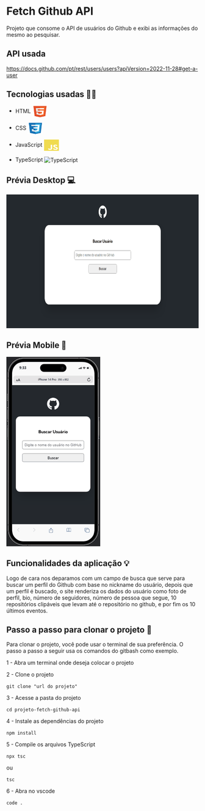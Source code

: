 # Fetch Github API

Projeto que consome o API de usuários do Github e exibi as informações do mesmo ao pesquisar.

## API usada

https://docs.github.com/pt/rest/users/users?apiVersion=2022-11-28#get-a-user

## Tecnologias usadas 👨‍💻

- HTML <img align="center" alt="HTML" height="30" width="40" src="https://raw.githubusercontent.com/devicons/devicon/master/icons/html5/html5-original.svg">

- CSS <img align="center" alt="CSS" height="30" width="40" src="https://raw.githubusercontent.com/devicons/devicon/master/icons/css3/css3-original.svg">

- JavaScript <img align="center" alt="JavaScript" height="30" width="40" src="https://raw.githubusercontent.com/devicons/devicon/master/icons/javascript/javascript-plain.svg">

- TypeScript <img align="center" alt="TypeScript" height="30" width="40" src="https://cdn.worldvectorlogo.com/logos/typescript.svg">

## Prévia Desktop 💻

<img height="350" src="./src/images/previa-desktop.gif">

## Prévia Mobile 📱

<img src="./src/images/previa-mobile.gif">

## Funcionalidades da aplicação 💡

Logo de cara nos deparamos com um campo de busca que serve para buscar um perfil do Github com base no nickname do usuário, depois que um perfil é buscado, o site renderiza os dados do usuário como foto de perfil, bio, número de seguidores, número de pessoa que segue, 10 repositórios clipáveis que levam até o repositório no github, e por fim os 10 últimos eventos.

## Passo a passo para clonar o projeto 📝

Para clonar o projeto, você pode usar o terminal de sua preferência. O passo a passo a seguir usa os comandos do gitbash como exemplo.

1 - Abra um terminal onde deseja colocar o projeto

2 - Clone o projeto
```
git clone "url do projeto"
```
3 - Acesse a pasta do projeto
```
cd projeto-fetch-github-api
```
4 - Instale as dependências do projeto
```
npm install
```
5 - Compile os arquivos TypeScript
```
npx tsc
``` 
ou
```
tsc
```
6 - Abra no vscode
```
code .
```